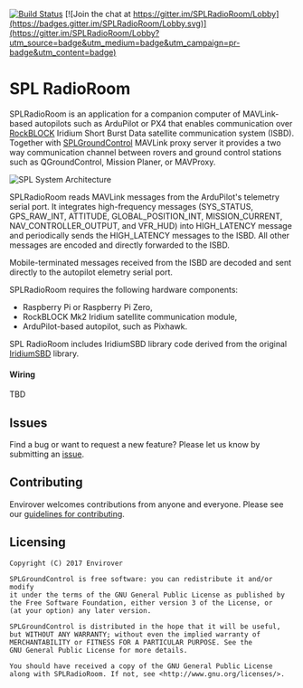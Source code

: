 [![Build Status](https://travis-ci.org/envirover/SPLRadioRoom.svg?branch=master)](https://travis-ci.org/envirover/SPLRadioRoom)
[![Join the chat at https://gitter.im/SPLRadioRoom/Lobby](https://badges.gitter.im/SPLRadioRoom/Lobby.svg)](https://gitter.im/SPLRadioRoom/Lobby?utm_source=badge&utm_medium=badge&utm_campaign=pr-badge&utm_content=badge)

# SPL RadioRoom

SPLRadioRoom is an application for a companion computer of MAVLink-based autopilots such as ArduPilot or PX4 that enables communication over [RockBLOCK](http://www.rock7mobile.com/products-rockblock) Iridium Short Burst Data satellite communication system (ISBD). Together with [SPLGroundControl](https://github.com/envirover/SPLGroundControl) MAVLink proxy server it provides a two way communication channel between rovers and ground control stations such as  QGroundControl, Mission Planer, or MAVProxy.

![SPL System Architecture](https://s3-us-west-2.amazonaws.com/envirover/images/SPL-2.0.jpg)

SPLRadioRoom reads MAVLink messages from the ArduPilot's telemetry serial port. It integrates high-frequency messages (SYS\_STATUS, GPS\_RAW\_INT, ATTITUDE, GLOBAL\_POSITION\_INT, MISSION\_CURRENT, NAV\_CONTROLLER\_OUTPUT, and VFR\_HUD) into HIGH\_LATENCY message and periodically sends the HIGH\_LATENCY messages to the ISBD. All other messages are encoded and directly forwarded to the ISBD.

Mobile-terminated messages received from the ISBD are decoded and sent directly to the autopilot elemetry serial port.

SPLRadioRoom requires the following hardware components:
* Raspberry Pi or Raspberry Pi Zero,
* RockBLOCK Mk2 Iridium satellite communication module,
* ArduPilot-based autopilot, such as Pixhawk. 

SPL RadioRoom includes IridiumSBD library code derived from the original [IridiumSBD](https://github.com/mikalhart/IridiumSBD) library.

#### Wiring 

TBD

## Issues

Find a bug or want to request a new feature?  Please let us know by submitting an [issue](https://github.com/envirover/SPLRadioRoom/issues).

## Contributing

Envirover welcomes contributions from anyone and everyone. Please see our [guidelines for contributing](https://github.com/envirover/SPLRadioRoom/blob/master/CONTRIBUTING.md).

Licensing
---------
```
Copyright (C) 2017 Envirover

SPLGroundControl is free software: you can redistribute it and/or modify
it under the terms of the GNU General Public License as published by
the Free Software Foundation, either version 3 of the License, or
(at your option) any later version.

SPLGroundControl is distributed in the hope that it will be useful,
but WITHOUT ANY WARRANTY; without even the implied warranty of
MERCHANTABILITY or FITNESS FOR A PARTICULAR PURPOSE. See the
GNU General Public License for more details.

You should have received a copy of the GNU General Public License
along with SPLRadioRoom. If not, see <http://www.gnu.org/licenses/>.
```
